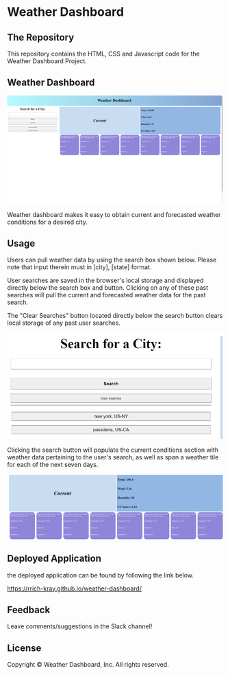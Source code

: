 # Weather Dashboard

## The Repository

This repository contains the HTML, CSS and Javascript code for the Weather Dashboard Project.

## Weather Dashboard

![Weather Dashboard Screenshot](./assets/images/screen1.png)

Weather dashboard makes it easy to obtain current and forecasted weather conditions for a desired city.  

## Usage

Users can pull weather data by using the search box shown below. Please note that input therein must in [city], [state] format.

User searches are saved in the browser's local storage and displayed directly below the search box and button. Clicking on any of these past searches will pull the current and forecasted weather data for the past search.

The "Clear Searches" button located directly below the search button clears local storage of any past user searches. 

![Search Box Screenshot](./assets/images/screen2.png)

Clicking the search button will populate the current conditions section with weather data pertaining to the user's search, as well as span a weather tile for each of the next seven days.

![Search Results Screenshot](./assets/images/screen3.png)

## Deployed Application

the deployed application can be found by following the link below.

https://rrich-kray.github.io/weather-dashboard/

## Feedback

Leave comments/suggestions in the Slack channel!

## License

Copyright &copy; Weather Dashboard, Inc. All rights reserved.